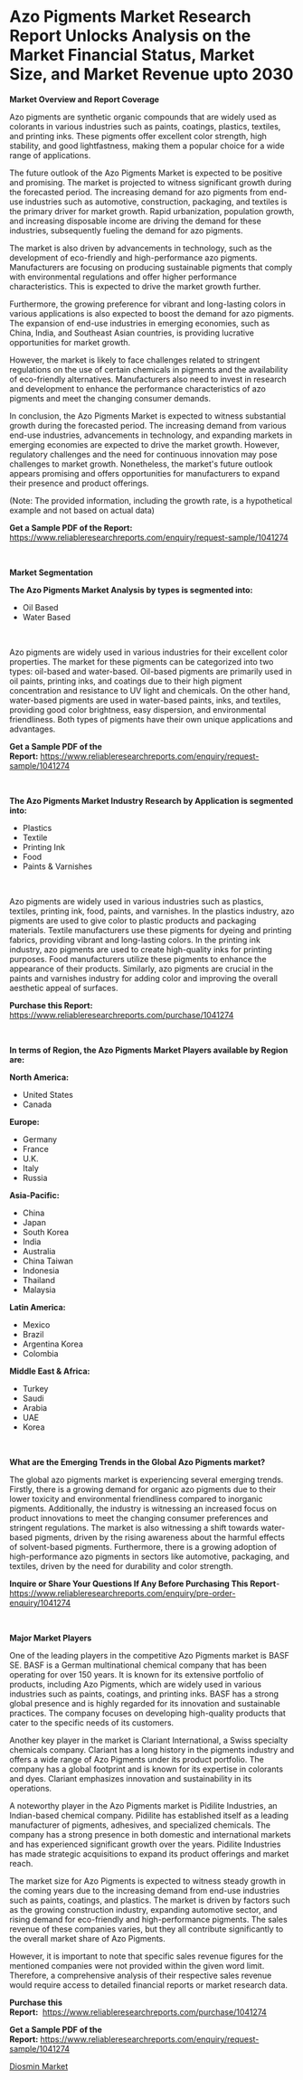 <p><h1>Azo Pigments Market Research Report Unlocks Analysis on the Market Financial Status, Market Size, and Market Revenue upto 2030</h1></p><p><strong>Market Overview and Report Coverage</strong></p>
<p><p>Azo pigments are synthetic organic compounds that are widely used as colorants in various industries such as paints, coatings, plastics, textiles, and printing inks. These pigments offer excellent color strength, high stability, and good lightfastness, making them a popular choice for a wide range of applications.</p><p>The future outlook of the Azo Pigments Market is expected to be positive and promising. The market is projected to witness significant growth during the forecasted period. The increasing demand for azo pigments from end-use industries such as automotive, construction, packaging, and textiles is the primary driver for market growth. Rapid urbanization, population growth, and increasing disposable income are driving the demand for these industries, subsequently fueling the demand for azo pigments.</p><p>The market is also driven by advancements in technology, such as the development of eco-friendly and high-performance azo pigments. Manufacturers are focusing on producing sustainable pigments that comply with environmental regulations and offer higher performance characteristics. This is expected to drive the market growth further.</p><p>Furthermore, the growing preference for vibrant and long-lasting colors in various applications is also expected to boost the demand for azo pigments. The expansion of end-use industries in emerging economies, such as China, India, and Southeast Asian countries, is providing lucrative opportunities for market growth.</p><p>However, the market is likely to face challenges related to stringent regulations on the use of certain chemicals in pigments and the availability of eco-friendly alternatives. Manufacturers also need to invest in research and development to enhance the performance characteristics of azo pigments and meet the changing consumer demands.</p><p>In conclusion, the Azo Pigments Market is expected to witness substantial growth during the forecasted period. The increasing demand from various end-use industries, advancements in technology, and expanding markets in emerging economies are expected to drive the market growth. However, regulatory challenges and the need for continuous innovation may pose challenges to market growth. Nonetheless, the market's future outlook appears promising and offers opportunities for manufacturers to expand their presence and product offerings.</p><p>(Note: The provided information, including the growth rate, is a hypothetical example and not based on actual data)</p></p>
<p><strong>Get a Sample PDF of the Report:</strong> <a href="https://www.reliableresearchreports.com/enquiry/request-sample/1041274">https://www.reliableresearchreports.com/enquiry/request-sample/1041274</a></p>
<p>&nbsp;</p>
<p><strong>Market Segmentation</strong></p>
<p><strong>The Azo Pigments Market Analysis by types is segmented into:</strong></p>
<p><ul><li>Oil Based</li><li>Water Based</li></ul></p>
<p>&nbsp;</p>
<p><p>Azo pigments are widely used in various industries for their excellent color properties. The market for these pigments can be categorized into two types: oil-based and water-based. Oil-based pigments are primarily used in oil paints, printing inks, and coatings due to their high pigment concentration and resistance to UV light and chemicals. On the other hand, water-based pigments are used in water-based paints, inks, and textiles, providing good color brightness, easy dispersion, and environmental friendliness. Both types of pigments have their own unique applications and advantages.</p></p>
<p><strong>Get a Sample PDF of the Report:</strong>&nbsp;<a href="https://www.reliableresearchreports.com/enquiry/request-sample/1041274">https://www.reliableresearchreports.com/enquiry/request-sample/1041274</a></p>
<p>&nbsp;</p>
<p><strong>The Azo Pigments Market Industry Research by Application is segmented into:</strong></p>
<p><ul><li>Plastics</li><li>Textile</li><li>Printing Ink</li><li>Food</li><li>Paints & Varnishes</li></ul></p>
<p>&nbsp;</p>
<p><p>Azo pigments are widely used in various industries such as plastics, textiles, printing ink, food, paints, and varnishes. In the plastics industry, azo pigments are used to give color to plastic products and packaging materials. Textile manufacturers use these pigments for dyeing and printing fabrics, providing vibrant and long-lasting colors. In the printing ink industry, azo pigments are used to create high-quality inks for printing purposes. Food manufacturers utilize these pigments to enhance the appearance of their products. Similarly, azo pigments are crucial in the paints and varnishes industry for adding color and improving the overall aesthetic appeal of surfaces.</p></p>
<p><strong>Purchase this Report:</strong>&nbsp; <a href="https://www.reliableresearchreports.com/purchase/1041274">https://www.reliableresearchreports.com/purchase/1041274</a></p>
<p>&nbsp;</p>
<p><strong>In terms of Region, the Azo Pigments Market Players available by Region are:</strong></p>
<p>
    <p> <strong> North America: </strong>
        <ul>
            <li>United States</li>
            <li>Canada</li>
        </ul>
        </p> 
    <p> <strong> Europe: </strong>
        <ul>
            <li>Germany</li>
            <li>France</li>
            <li>U.K.</li>
            <li>Italy</li>
            <li>Russia</li>
        </ul>
        </p> 
    <p> <strong> Asia-Pacific: </strong>
        <ul>
            <li>China</li>
            <li>Japan</li>
            <li>South Korea</li>
            <li>India</li>
            <li>Australia</li>
            <li>China Taiwan</li>
            <li>Indonesia</li>
            <li>Thailand</li>
            <li>Malaysia</li>
        </ul>
        </p> 
    <p> <strong> Latin America: </strong>
        <ul>
            <li>Mexico</li>
            <li>Brazil</li>
            <li>Argentina Korea</li>
            <li>Colombia</li>
        </ul>
        </p> 
    <p> <strong> Middle East & Africa: </strong>
        <ul>
            <li>Turkey</li>
            <li>Saudi</li>
            <li>Arabia</li>
            <li>UAE</li>
            <li>Korea</li>
        </ul>
    </p>
    </p>
<p>&nbsp;</p>
<p><strong>What are the Emerging Trends in the Global Azo Pigments market?</strong></p>
<p><p>The global azo pigments market is experiencing several emerging trends. Firstly, there is a growing demand for organic azo pigments due to their lower toxicity and environmental friendliness compared to inorganic pigments. Additionally, the industry is witnessing an increased focus on product innovations to meet the changing consumer preferences and stringent regulations. The market is also witnessing a shift towards water-based pigments, driven by the rising awareness about the harmful effects of solvent-based pigments. Furthermore, there is a growing adoption of high-performance azo pigments in sectors like automotive, packaging, and textiles, driven by the need for durability and color strength.</p></p>
<p><strong>Inquire or Share Your Questions If Any Before Purchasing This Report</strong>- <a href="https://www.reliableresearchreports.com/enquiry/pre-order-enquiry/1041274">https://www.reliableresearchreports.com/enquiry/pre-order-enquiry/1041274</a></p>
<p>&nbsp;</p>
<p><strong>Major Market Players</strong></p>
<p><p>One of the leading players in the competitive Azo Pigments market is BASF SE. BASF is a German multinational chemical company that has been operating for over 150 years. It is known for its extensive portfolio of products, including Azo Pigments, which are widely used in various industries such as paints, coatings, and printing inks. BASF has a strong global presence and is highly regarded for its innovation and sustainable practices. The company focuses on developing high-quality products that cater to the specific needs of its customers. </p><p>Another key player in the market is Clariant International, a Swiss specialty chemicals company. Clariant has a long history in the pigments industry and offers a wide range of Azo Pigments under its product portfolio. The company has a global footprint and is known for its expertise in colorants and dyes. Clariant emphasizes innovation and sustainability in its operations. </p><p>A noteworthy player in the Azo Pigments market is Pidilite Industries, an Indian-based chemical company. Pidilite has established itself as a leading manufacturer of pigments, adhesives, and specialized chemicals. The company has a strong presence in both domestic and international markets and has experienced significant growth over the years. Pidilite Industries has made strategic acquisitions to expand its product offerings and market reach.</p><p>The market size for Azo Pigments is expected to witness steady growth in the coming years due to the increasing demand from end-use industries such as paints, coatings, and plastics. The market is driven by factors such as the growing construction industry, expanding automotive sector, and rising demand for eco-friendly and high-performance pigments. The sales revenue of these companies varies, but they all contribute significantly to the overall market share of Azo Pigments.</p><p>However, it is important to note that specific sales revenue figures for the mentioned companies were not provided within the given word limit. Therefore, a comprehensive analysis of their respective sales revenue would require access to detailed financial reports or market research data.</p></p>
<p><strong>Purchase this Report:</strong>&nbsp;&nbsp;<a href="https://www.reliableresearchreports.com/purchase/1041274">https://www.reliableresearchreports.com/purchase/1041274</a></p>
<p></p>
<p><strong>Get a Sample PDF of the Report:</strong>&nbsp;<a href="https://www.reliableresearchreports.com/enquiry/request-sample/1041274">https://www.reliableresearchreports.com/enquiry/request-sample/1041274</a></p>
<p><p><a href="https://github.com/CliffMedina6/Market-Research-Report-List-2/blob/main/diosmin-market.md">Diosmin Market</a></p></p>